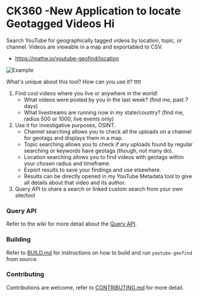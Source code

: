 CK360 -New Application to locate Geotagged Videos Hi
=

Search YouTube for geographically tagged videos by location, topic, or channel. 
Videos are viewable in a map and exportabled to CSV.

* https://mattw.io/youtube-geofind/location

![Example](https://i.imgur.com/nZErA91.png)

What's unique about this tool? How can you use it? tttt

1. Find cool videos where you live or anywhere in the world!
    - What videos were posted by you in the last week? (find me, past 7 days)
    - What livestreams are running now in my state/country? (find me, radius 500 or 1000, live events only)
2. Use it for investigative purposes, OSINT.
    - Channel searching allows you to check all the uploads on a channel for geotags and displays them in a map.
    - Topic searching allows you to check if any uploads found by regular searching or keywords have geotags (though,
      not many do).
    - Location searching allows you to find videos with geotags within your chosen radius and timeframe.
    - Export results to save your findings and use elsewhere.
    - Results can be directly opened in my YouTube Metadata tool to give all details about that video and its
      author.
3. Query API to share a search or linked custom search from your own site/tool

### Query API

Refer to the wiki for more detail about the [Query API](https://github.com/mattwright324/youtube-geofind/wiki/Query-API).

### Building

Refer to [BUILD.md](https://github.com/mattwright324/youtube-geofind/blob/master/BUILD.md) 
for instructions on how to build and run `youtube-geofind` from source.

### Contributing

Contributions are welcome, refer to [CONTRIBUTING.md](https://github.com/mattwright324/youtube-geofind/blob/master/CONTRIBUTING.md) 
for more detail.
